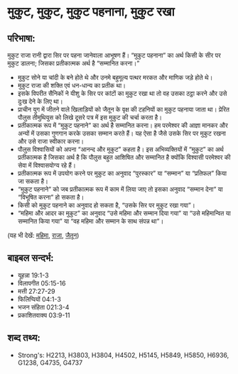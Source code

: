 # मुकुट, मुकुट, मुकुट पहनाना, मुकुट रखा #

## परिभाषा: ##

मुकुट राजा रानी द्वारा सिर पर पहना जानेवाला आभूषण हैं। “मुकुट पहनाना” का अर्थ किसी के सीर पर मुकुट डालना; जिसका प्रतीकात्मक अर्थ है “सम्मानित करना।”

* मुकुट सोने या चांदी के बने होते थे और उनमे बहुमूल्य पत्थर मरकत  और माणिक जड़े होते थे।
* मुकुट राजा की शक्ति एवं धन-धान्य का प्रतीक था।
* इसके विपरीत सैनिकों ने यीशु के सिर पर कांटों का मुकुट रखा था तो वह उसका ठट्ठा करने और उसे दुःख देने के लिए था।
* प्राचीन युग में जीतने वाले खिलाड़ियों को जैतून के वृक्ष की टहनियों का मुकुट पहनाया जाता था। प्रेरित पौलुस तीमुथियुस को लिखे दूसरे पत्र में इस मुकुट की चर्चा करता है।
* प्रतीकात्मक रूप में “मुकुट पहनाने” का अर्थ है सम्मानित करना। हम परमेश्वर की आज्ञा मानकर और अन्यों में उसका गुणगान करके उसका सम्मान करते हैं। यह ऐसा है जैसे उसके सिर पर मुकुट रखना और उसे राजा स्वीकार करना।
* पौलुस विश्वासियों को अपना “आनन्द और मुकुट” कहता है। इस अभिव्यक्तियों में “मुकुट” का अर्थ प्रतीकात्मक है जिसका अर्थ है कि पौलुस बहुत आशिषित और सम्मानित है क्योंकि विश्वासी परमेश्वर की सेवा में विश्वासयोग्य रहे हैं।
* प्रतीकात्मक रूप में उपयोग करने पर मुकुट का अनुवाद “पुरस्कार” या “सम्मान” या “प्रतिफल” किया जा सकता है।
* “मुकुट पहनाने” को जब प्रतीकात्मक रूप में काम में लिया जाए तो इसका अनुवाद “सम्मान देना” या “विभूषित करना” हो सकता है।
* किसी को मुकुट पहनाने का अनुवाद हो सकता है, “उसके सिर पर मुकुट रखा गया”।
* “महिमा और आदर का मुकुट”  का अनुवाद “उसे महिमा और सम्मान दिया गया” या “उसे महिमान्वित या सम्मानित किया गया” या “वह महिमा और सम्मान के साथ संपन्न था”।

(यह भी देखें: [महिमा](../glory.md), [राजा](../king.md), [जैतून](../olive.md))

## बाइबल सन्दर्भ: ##

* यूहन्ना 19:1-3
* विलापगीत 05:15-16
* मत्ती 27:27-29
* फिलिप्पियों 04:1-3
* भजन संहिता 021:3-4
* प्रकाशितवाक्य 03:9-11

## शब्द तथ्य: ##

* Strong's: H2213, H3803, H3804, H4502, H5145, H5849, H5850, H6936, G1238, G4735, G4737
